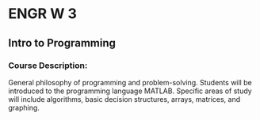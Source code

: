 # ENGR W 3
## Intro to Programming
### Course Description:
General philosophy of programming and problem-solving. Students will be introduced to the programming language MATLAB. Specific areas of study will include algorithms, basic decision structures, arrays, matrices, and graphing.

